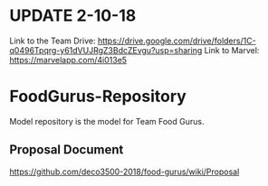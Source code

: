 # UPDATE 2-10-18

Link to the Team Drive: https://drive.google.com/drive/folders/1C-q0496Tpqrg-y61dVUJRgZ3BdcZEvgu?usp=sharing
Link to Marvel: https://marvelapp.com/4i013e5

# FoodGurus-Repository
Model repository is the model for Team Food Gurus.


## Proposal Document
https://github.com/deco3500-2018/food-gurus/wiki/Proposal


